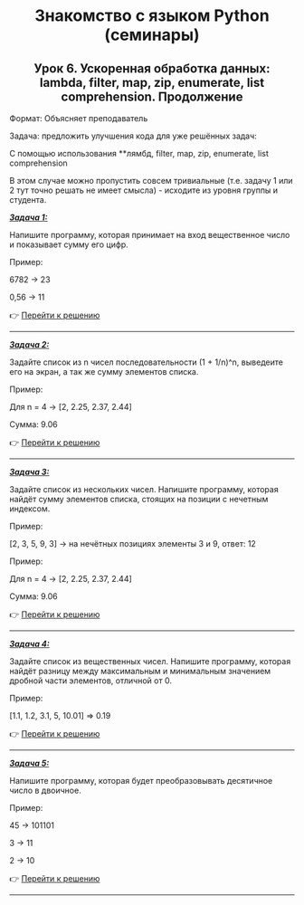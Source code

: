 <a id="return"></a>

<center>

# Знакомство с языком Python (семинары)

## Урок 6. Ускоренная обработка данных: lambda, filter, map, zip, enumerate, list comprehension. Продолжение

</center>

Формат: Объясняет преподаватель

Задача: предложить улучшения кода для уже решённых задач:

С помощью использования **лямбд, filter, map, zip, enumerate, list comprehension

В этом случае можно пропустить совсем тривиальные (т.е. задачу 1 или 2 тут точно решать не имеет смысла) - исходите из уровня группы и студента.

<u>***Задача 1:***</u>

Напишите программу, которая принимает на вход вещественное число и показывает сумму его цифр. 

Пример:

6782 -> 23

0,56 -> 11

:point_right: [Перейти к решению]( "Открыть")

---

<u>***Задача 2:***</u>

Задайте список из n чисел последовательности (1 + 1/n)^n, выведеите его на экран, а так же сумму элементов списка.

Пример:

Для n = 4 -> [2, 2.25, 2.37, 2.44]

Сумма: 9.06

:point_right: [Перейти к решению]( "Открыть")

---

<u>***Задача 3:***</u>

Задайте список из нескольких чисел. Напишите программу, которая найдёт сумму элементов списка, стоящих на позиции с нечетным индексом.

Пример:

[2, 3, 5, 9, 3] -> на нечётных позициях элементы 3 и 9, ответ: 12

Пример:

Для n = 4 -> [2, 2.25, 2.37, 2.44]

Сумма: 9.06

:point_right: [Перейти к решению]( "Открыть")

---

<u>***Задача 4:***</u>

Задайте список из вещественных чисел. Напишите программу, которая найдёт разницу между максимальным и минимальным значением дробной части элементов, отличной от 0.

Пример:

[1.1, 1.2, 3.1, 5, 10.01] => 0.19

:point_right: [Перейти к решению]( "Открыть")

---

<u>***Задача 5:***</u>

Напишите программу, которая будет преобразовывать десятичное число в двоичное.

Пример:

45 -> 101101

3 -> 11

2 -> 10

:point_right: [Перейти к решению]( "Открыть")

---